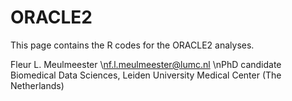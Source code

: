 # ORACLE2
This page contains the R codes for the ORACLE2 analyses.

Fleur L. Meulmeester
\nf.l.meulmeester@lumc.nl
\nPhD candidate Biomedical Data Sciences, Leiden University Medical Center (The Netherlands)
